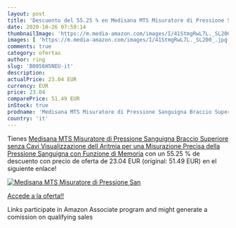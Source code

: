 ```yaml
---
layout: post
title: 'Descuento del 55.25 % en Medisana MTS Misuratore di Pressione San'
date: 2020-10-26 07:59:14
thumbnailImage: 'https://m.media-amazon.com/images/I/41StmgRwL7L._SL200_.jpg'
images: [ 'https://m.media-amazon.com/images/I/41StmgRwL7L._SL200_.jpg' ]
comments: true
category: ofertas
author: ring
slug: 'B0056H5NEU-it'
description:
actualPrice: 23.04 EUR
currency: EUR
price: 23.04
comparePrice: 51.49 EUR
inStock: true
prodname: 'Medisana MTS Misuratore di Pressione Sanguigna Braccio Superiore  senza Cavi  Visualizzazione dell Aritmia per una Misurazione Precisa della Pressione Sanguigna con Funzione di Memoria'
country: 'it'
---
```


Tienes [Medisana MTS Misuratore di Pressione Sanguigna Braccio Superiore  senza Cavi  Visualizzazione dell Aritmia per una Misurazione Precisa della Pressione Sanguigna con Funzione di Memoria](https://www.amazon.it/dp/B0056H5NEU/?tag=tolees00-21) con un 55.25 % de descuento con precio de oferta de 23.04 EUR (original: 51.49 EUR) en el siguiente enlace!

[![Medisana MTS Misuratore di Pressione San](https://m.media-amazon.com/images/I/41StmgRwL7L._SL200_.jpg)](https://www.amazon.it/dp/B0056H5NEU/?tag=tolees00-21)

[Accede a la oferta!!](https://www.amazon.it/dp/B0056H5NEU/?tag=tolees00-21)

Links participate in Amazon Associate program and might generate a comission on qualifying sales


